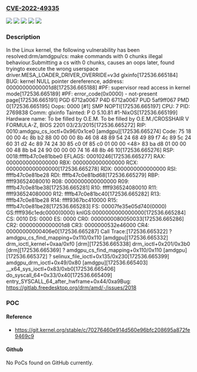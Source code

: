 ### [CVE-2022-49335](https://cve.mitre.org/cgi-bin/cvename.cgi?name=CVE-2022-49335)
![](https://img.shields.io/static/v1?label=Product&message=Linux&color=blue)
![](https://img.shields.io/static/v1?label=Version&message=&color=brightgreen)
![](https://img.shields.io/static/v1?label=Version&message=4.2%20&color=brightgreen)
![](https://img.shields.io/static/v1?label=Version&message=d38ceaf99ed015f2a0b9af3499791bd3a3daae21%20&color=brightgreen)
![](https://img.shields.io/static/v1?label=Vulnerability&message=n%2Fa&color=blue)

### Description

In the Linux kernel, the following vulnerability has been resolved:drm/amdgpu/cs: make commands with 0 chunks illegal behaviour.Submitting a cs with 0 chunks, causes an oops later, found tryingto execute the wrong userspace driver.MESA_LOADER_DRIVER_OVERRIDE=v3d glxinfo[172536.665184] BUG: kernel NULL pointer dereference, address: 00000000000001d8[172536.665188] #PF: supervisor read access in kernel mode[172536.665189] #PF: error_code(0x0000) - not-present page[172536.665191] PGD 6712a0067 P4D 6712a0067 PUD 5af9ff067 PMD 0[172536.665195] Oops: 0000 [#1] SMP NOPTI[172536.665197] CPU: 7 PID: 2769838 Comm: glxinfo Tainted: P           O      5.10.81 #1-NixOS[172536.665199] Hardware name: To be filled by O.E.M. To be filled by O.E.M./CROSSHAIR V FORMULA-Z, BIOS 2201 03/23/2015[172536.665272] RIP: 0010:amdgpu_cs_ioctl+0x96/0x1ce0 [amdgpu][172536.665274] Code: 75 18 00 00 4c 8b b2 88 00 00 00 8b 46 08 48 89 54 24 68 49 89 f7 4c 89 5c 24 60 31 d2 4c 89 74 24 30 85 c0 0f 85 c0 01 00 00 <48> 83 ba d8 01 00 00 00 48 8b b4 24 90 00 00 00 74 16 48 8b 46 10[172536.665276] RSP: 0018:ffffb47c0e81bbe0 EFLAGS: 00010246[172536.665277] RAX: 0000000000000000 RBX: 0000000000000000 RCX: 0000000000000000[172536.665278] RDX: 0000000000000000 RSI: ffffb47c0e81be28 RDI: ffffb47c0e81bd68[172536.665279] RBP: ffff936524080010 R08: 0000000000000000 R09: ffffb47c0e81be38[172536.665281] R10: ffff936524080010 R11: ffff936524080000 R12: ffffb47c0e81bc40[172536.665282] R13: ffffb47c0e81be28 R14: ffff9367bc410000 R15: ffffb47c0e81be28[172536.665283] FS:  00007fe35e05d740(0000) GS:ffff936c1edc0000(0000) knlGS:0000000000000000[172536.665284] CS:  0010 DS: 0000 ES: 0000 CR0: 0000000080050033[172536.665286] CR2: 00000000000001d8 CR3: 0000000532e46000 CR4: 00000000000406e0[172536.665287] Call Trace:[172536.665322]  ? amdgpu_cs_find_mapping+0x110/0x110 [amdgpu][172536.665332]  drm_ioctl_kernel+0xaa/0xf0 [drm][172536.665338]  drm_ioctl+0x201/0x3b0 [drm][172536.665369]  ? amdgpu_cs_find_mapping+0x110/0x110 [amdgpu][172536.665372]  ? selinux_file_ioctl+0x135/0x230[172536.665399]  amdgpu_drm_ioctl+0x49/0x80 [amdgpu][172536.665403]  __x64_sys_ioctl+0x83/0xb0[172536.665406]  do_syscall_64+0x33/0x40[172536.665409]  entry_SYSCALL_64_after_hwframe+0x44/0xa9Bug: https://gitlab.freedesktop.org/drm/amd/-/issues/2018

### POC

#### Reference
- https://git.kernel.org/stable/c/70276460e914d560e96bfc208695a872fe9469c9

#### Github
No PoCs found on GitHub currently.

